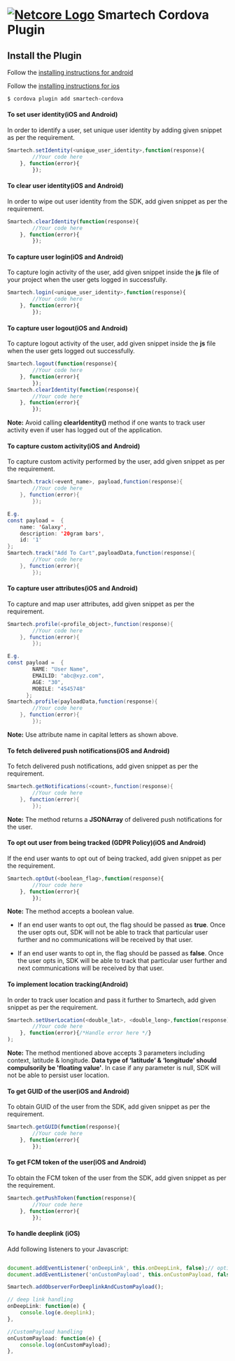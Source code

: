 # [![Netcore Logo](https://netcore.in/wp-content/themes/netcore/img/Netcore-new-Logo.png)](http:www.netcore.in)   Smartech Cordova Plugin 

## Install the Plugin

Follow the [installing instructions for android](https://github.com/NetcoreSolutions/Smartech-Cordova/blob/master/docs/install.md)

Follow the [installing instructions for ios](https://github.com/NetcoreSolutions/Smartech-Cordova/blob/master/docs/install_ios.md)

```bash
$ cordova plugin add smartech-cordova
```
#### To set user identity(iOS and Android)
In order to identify a user, set unique user identity by adding given snippet as per the requirement.
```javascript
Smartech.setIdentity(<unique_user_identity>,function(response){
		//Your code here
	}, function(error){  
		});
```

#### To clear user identity(iOS and Android)
In order to wipe out user identity from the SDK, add given snippet as per the requirement.
```javascript
Smartech.clearIdentity(function(response){
		//Your code here
	}, function(error){  
		});
```

#### To capture user login(iOS and Android)
To capture login activity of the user, add given snippet inside the **js** file of your project when the user gets logged in successfully.
```javascript
Smartech.login(<unique_user_identity>,function(response){
		//Your code here
	}, function(error){  
		});
```
#### To capture user logout(iOS and Android)
To capture logout activity of the user, add given snippet inside the **js** file when the user gets logged out successfully.
```javascript
Smartech.logout(function(response){
		//Your code here
	}, function(error){  
		});
Smartech.clearIdentity(function(response){
		//Your code here
	}, function(error){  
		});
```
**Note:​​** Avoid calling **clearIdentity()** method if one wants to track user activity even if user has logged out of the application.

#### To capture custom activity(iOS and Android)
To capture custom activity performed by the user, add given snippet as per the requirement.
```java
Smartech.track(<event_name>, payload,function(response){
		//Your code here
	}, function(error){  
		});

E.g.
const payload =  {
    name: 'Galaxy', 
    description: '20gram bars', 
    id: '1'
};
Smartech.track("Add To Cart",payloadData,function(response){
		//Your code here
	}, function(error){  
		});
```

#### To capture user attributes(iOS and Android)
To capture and map user attributes, add given snippet as per the
requirement.
```java
Smartech.profile(<profile_object>,function(response){
		//Your code here
	}, function(error){  
		});

E.g. 
const payload =  {
	    NAME: "User Name",
	    EMAILID: "abc@xyz.com",
	    AGE: "30", 
	    MOBILE: "4545748"
      };
Smartech.profile(payloadData,function(response){
		//Your code here
	}, function(error){  
		});
```
**Note:** Use attribute name in capital letters as shown above.


#### To fetch delivered push notifications(iOS and Android)
To fetch delivered push notifications, add given snippet as per the requirement.
```java
Smartech.getNotifications(<count>,function(response){
		//Your code here
	}, function(error){  
		});
```
**Note:** The method returns a **JSONArray** of delivered push notifications for the user.


#### To opt out user from being tracked (GDPR Policy)(iOS and Android)
If the end user wants to opt out of being tracked, add given snippet as per the requirement.
```javascript
Smartech.optOut(<boolean_flag>,function(response){
		//Your code here
	}, function(error){  
		});
```
**Note​​:** The method accepts a boolean value.

- If an end user wants to opt out, the flag should be passed as **true**. Once the user opts out, SDK will not be able to track that particular user further and no communications will be received by that user.

- If an end user wants to opt in, the flag should be passed as **false**. Once the user opts in, SDK will be able to track that particular user further and next communications will be received by that user.

#### To implement location tracking(Android)
In order to track user location and pass it further to Smartech, add given snippet as per the requirement.
```javascript
Smartech.setUserLocation(<double_lat>, <double_long>,function(response){
		//Your code here
	}, function(error){/*Handle error here */}
);
```
**Note:** The method mentioned above accepts 3 parameters including context, latitude & longitude. **Data type of ‘latitude’ & ‘longitude’ should compulsorily be 'floating value'**. In case if any parameter is null, SDK will not be able to persist user location.




#### To get GUID of the user(iOS and Android)
To obtain GUID of the user from the SDK, add given snippet as per the requirement.
```javascript
Smartech.getGUID(function(response){
		//Your code here
	}, function(error){  
		});
```
#### To get FCM token of the user(iOS and Android)
To obtain the FCM token of the user from the SDK, add given snippet as per the requirement.
```javascript
Smartech.getPushToken(function(response){
		//Your code here
	}, function(error){  
		});
```

#### To handle deeplink (iOS)
Add following listeners to your Javascript:


```javascript

document.addEventListener('onDeepLink', this.onDeepLink, false);// optional, register to receive deep links.
document.addEventListener('onCustomPayload', this.onCustomPayload, false); // optional, register to receive CustomPayload.

Smartech.addObserverForDeeplinkAndCustomPayload(); 

// deep link handling  
onDeepLink: function(e) {
    console.log(e.deeplink);  
},

//CustomPayload handling
onCustomPayload: function(e) {
    console.log(onCustomPayload);  
},  

```


